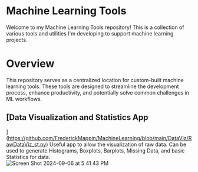 
# Machine Learning Tools
Welcome to my Machine Learning Tools repository! This is a collection of various tools and utilities I'm developing to support machine learning projects.

# Overview
This repository serves as a centralized location for custom-built machine learning tools. These tools are designed to streamline the development process, enhance productivity, and potentially solve common challenges in ML workflows.

## [Data Visualization and Statistics App
](https://github.com/FrederickMappin/MachineLearning/blob/main/DataViz/RawDataViz_st.py)
Useful app to allow the visualization of raw data. Can be used to generate Histograms, Boxplots, Barplots, Missing Data, and basic Statistics for data. \
![Screen Shot 2024-09-06 at 5 41 43 PM](https://github.com/user-attachments/assets/245e272a-0031-4818-b015-029784df0022)
